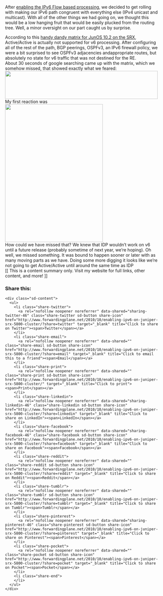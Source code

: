 After [enabling the IPv6 Flow based processing](http://tech.buraglio.com/2010/09/srx-ipv6-flow-based-processing.html), we decided to get rolling with making our IPv6 path congruent with everything else (IPv4 unicast and multicast). With all of the other things we had going on, we thought this would be a low hanging fruit that would be easily plucked from the routing tree. Well, a minor oversight on our part caught us by surprise. 

<div>
  According to this <a href="http://www.juniper.net/techpubs/software/junos-security/junos-security10.2/junos-srx-jseries-support-reference/jd0e5522.html">handy dandy matrix for JunOS 10.2 on the SRX</a>, Active/Active is actually not supported for v6 processing. After configuring all of the rest of the path, BGP peerings, OSPFv3, an IPv6 firewall policy, we were a bit surprised to see OSPFv3 adjacencies andappropriate routes, but absolutely no state for v6 traffic that was not destined for the RE.
</div>

<div>
  <div>
  </div>
  
  <div>
    About 30 seconds of google searching came up with the matrix, which we somehow missed, that showed exactly what we feared:
  </div>
  
  <div>
  </div>
  
  <div>
    <img src="http://lh3.ggpht.com/_99YK8gwWGlQ/TL8UouI51lI/AAAAAAAAACM/7humintSX-I/s1152/Screen%20shot%202010-10-20%20at%2011.09.54%20AM.png" style="cursor:pointer; cursor:hand;width: 500px; height: 92px;" border="0" alt="" />
  </div>
  
  <div>
  </div>
  
  <div>
    My first reaction was
  </div>
  
  <div>
    <img src="http://www.popartuk.com/g/l/lgmp0163+homer-simpson-doh-the-simpsons-mini-poster.jpg" style="cursor:pointer; cursor:hand;width: 320px; height: 452px;" border="0" alt="" />
  </div>
  
  <div>
  </div>
  
  <div>
    How could we have missed that? We knew that IDP wouldn&#8217;t work on v6 until a future release (probably sometime of next year, we&#8217;re hoping). Oh well, we missed something. It was bound to happen sooner or later with as many moving parts as we have. Doing some more digging it looks like we&#8217;re not going to get Active/Active until around the same time as IDP
  </div>
  
  <div>
  </div>
</div>

<div>
  [[ This is a content summary only. Visit my website for full links, other content, and more! ]]
</div>

<div class="sharedaddy sd-sharing-enabled">
  <div class="robots-nocontent sd-block sd-social sd-social-icon-text sd-sharing">
    <h3 class="sd-title">
      Share this:
    </h3>
    
    <div class="sd-content">
      <ul>
        <li class="share-twitter">
          <a rel="nofollow noopener noreferrer" data-shared="sharing-twitter-46" class="share-twitter sd-button share-icon" href="http://www.forwardingplane.net/2010/10/enabling-ipv6-on-juniper-srx-5800-cluster/?share=twitter" target="_blank" title="Click to share on Twitter"><span>Twitter</span></a>
        </li>
        <li class="share-email">
          <a rel="nofollow noopener noreferrer" data-shared="" class="share-email sd-button share-icon" href="http://www.forwardingplane.net/2010/10/enabling-ipv6-on-juniper-srx-5800-cluster/?share=email" target="_blank" title="Click to email this to a friend"><span>Email</span></a>
        </li>
        <li class="share-print">
          <a rel="nofollow noopener noreferrer" data-shared="" class="share-print sd-button share-icon" href="http://www.forwardingplane.net/2010/10/enabling-ipv6-on-juniper-srx-5800-cluster/" target="_blank" title="Click to print"><span>Print</span></a>
        </li>
        <li class="share-linkedin">
          <a rel="nofollow noopener noreferrer" data-shared="sharing-linkedin-46" class="share-linkedin sd-button share-icon" href="http://www.forwardingplane.net/2010/10/enabling-ipv6-on-juniper-srx-5800-cluster/?share=linkedin" target="_blank" title="Click to share on LinkedIn"><span>LinkedIn</span></a>
        </li>
        <li class="share-facebook">
          <a rel="nofollow noopener noreferrer" data-shared="sharing-facebook-46" class="share-facebook sd-button share-icon" href="http://www.forwardingplane.net/2010/10/enabling-ipv6-on-juniper-srx-5800-cluster/?share=facebook" target="_blank" title="Click to share on Facebook"><span>Facebook</span></a>
        </li>
        <li class="share-reddit">
          <a rel="nofollow noopener noreferrer" data-shared="" class="share-reddit sd-button share-icon" href="http://www.forwardingplane.net/2010/10/enabling-ipv6-on-juniper-srx-5800-cluster/?share=reddit" target="_blank" title="Click to share on Reddit"><span>Reddit</span></a>
        </li>
        <li class="share-tumblr">
          <a rel="nofollow noopener noreferrer" data-shared="" class="share-tumblr sd-button share-icon" href="http://www.forwardingplane.net/2010/10/enabling-ipv6-on-juniper-srx-5800-cluster/?share=tumblr" target="_blank" title="Click to share on Tumblr"><span>Tumblr</span></a>
        </li>
        <li class="share-pinterest">
          <a rel="nofollow noopener noreferrer" data-shared="sharing-pinterest-46" class="share-pinterest sd-button share-icon" href="http://www.forwardingplane.net/2010/10/enabling-ipv6-on-juniper-srx-5800-cluster/?share=pinterest" target="_blank" title="Click to share on Pinterest"><span>Pinterest</span></a>
        </li>
        <li class="share-pocket">
          <a rel="nofollow noopener noreferrer" data-shared="" class="share-pocket sd-button share-icon" href="http://www.forwardingplane.net/2010/10/enabling-ipv6-on-juniper-srx-5800-cluster/?share=pocket" target="_blank" title="Click to share on Pocket"><span>Pocket</span></a>
        </li>
        <li class="share-end">
        </li>
      </ul>
    </div>
  </div>
</div>

